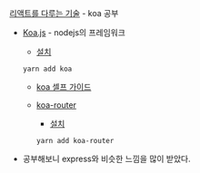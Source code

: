 [리액트를 다루는 기술](https://book.naver.com/bookdb/book_detail.nhn?bid=13799583) - koa 공부

* [Koa.js](https://github.com/koajs/koa) - nodejs의 프레임워크 

  * [설치](https://github.com/koajs/koa#installation)
  ```
  yarn add koa
  ```

  * [koa 셀프 가이드](https://github.com/koajs/kick-off-koa)

  * [koa-router](https://github.com/ZijianHe/koa-router)
    * [설치](https://github.com/ZijianHe/koa-router#installation)
    ```
    yarn add koa-router
    ```

* 공부해보니 express와 비슷한 느낌을 많이 받았다.

